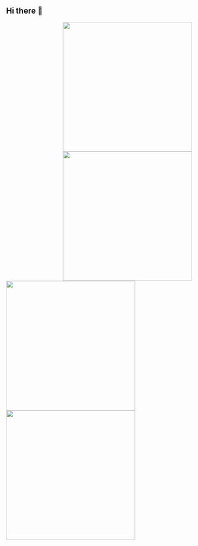 ## Hi there 👋
<div>
  <a href="https://github.com/anuraghazra/github-readme-stats#gh-light-mode-only">
    <img src="https://github-readme-stats.vercel.app/api?username=rezwanhossen&theme=graywhite&show_icons=true#gh-light-mode-only" width="350" align="right" />
  </a>
  <a href="https://github.com/anuraghazra/github-readme-stats#gh-dark-mode-only">
    <img src="https://github-readme-stats.vercel.app/api?username=rezwanhossen&theme=dark&show_icons=true#gh-dark-mode-only" width="350" align="right" />
  </a>
</div>

<div>
  <a href="https://git.io/streak-stats#gh-light-mode-only">
    <img src="http://github-readme-streak-stats.herokuapp.com?user=rezwanhossen&theme=graywhite#gh-light-mode-only" width="350" />
  </a>
  <a href="https://git.io/streak-stats#gh-dark-mode-only">
    <img src="http://github-readme-streak-stats.herokuapp.com?user=rezwanhossen&theme=dark#gh-dark-mode-only" width="350" />
  </a>
</div>


<!--
**rezwanhossen/rezwanhossen** is a ✨ _special_ ✨ repository because its `README.md` (this file) appears on your GitHub profile.

Here are some ideas to get you started:

- 🔭 I’m currently working on ...
- 🌱 I’m currently learning ...
- 👯 I’m looking to collaborate on ...
- 🤔 I’m looking for help with ...
- 💬 Ask me about ...
- 📫 How to reach me: ...
- 😄 Pronouns: ...
- ⚡ Fun fact: ...
-->
